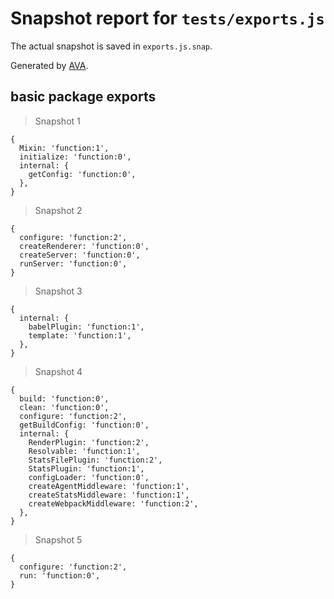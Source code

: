 # Snapshot report for `tests/exports.js`

The actual snapshot is saved in `exports.js.snap`.

Generated by [AVA](https://ava.li).

## basic package exports

> Snapshot 1

    {
      Mixin: 'function:1',
      initialize: 'function:0',
      internal: {
        getConfig: 'function:0',
      },
    }

> Snapshot 2

    {
      configure: 'function:2',
      createRenderer: 'function:0',
      createServer: 'function:0',
      runServer: 'function:0',
    }

> Snapshot 3

    {
      internal: {
        babelPlugin: 'function:1',
        template: 'function:1',
      },
    }

> Snapshot 4

    {
      build: 'function:0',
      clean: 'function:0',
      configure: 'function:2',
      getBuildConfig: 'function:0',
      internal: {
        RenderPlugin: 'function:2',
        Resolvable: 'function:1',
        StatsFilePlugin: 'function:2',
        StatsPlugin: 'function:1',
        configLoader: 'function:0',
        createAgentMiddleware: 'function:1',
        createStatsMiddleware: 'function:1',
        createWebpackMiddleware: 'function:2',
      },
    }

> Snapshot 5

    {
      configure: 'function:2',
      run: 'function:0',
    }
